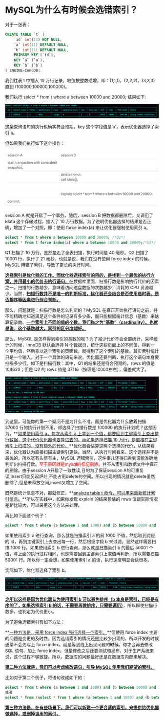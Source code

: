 # MySQL为什么有时候会选错索引？

对于一张表：

```sql
CREATE TABLE `t` (
    `id` int(11) NOT NULL,
    `a` int(11) DEFAULT NULL,
    `b` int(11) DEFAULT NULL,
    PRIMARY KEY (`id`),
    KEY `a` (`a`),
    KEY `b` (`b`)
) ENGINE=InnoDB；
```

我们往表 t 中插入 10 万行记录，取值按整数递增，即：(1,1,1)，(2,2,2)，(3,3,3) 直到 (100000,100000,100000)。

我们执行 select * from t where a between 10000 and 20000; 结果如下:

![image](https://github.com/cydqc/study_for_job/blob/main/mysql/images/2cfce769551c6eac9bfbee0563d48fe3.png)

这条查询语句的执行也确实符合预期，key 这个字段值是’a’，表示优化器选择了索引 a。



但如果我们执行如下这个操作：

<img src="https://github.com/cydqc/study_for_job/blob/main/mysql/%E6%9D%82%E6%8A%80/images/1e5ba1c2934d3b2c0d96b210a27e1a1e.png" alt="img" style="zoom:80%;" />

session A 就是开启了一个事务。随后，session B 把数据都删除后，又调用了 idata 这个存储过程，插入了 10 万行数据。为了说明优化器选择的结果是否正确，增加了一个对照，即：使用 force index(a) 来让优化器强制使用索引 a。

```sql
select * from t where a between 10000 and 20000; /*Q1*/
select * from t force index(a) where a between 10000 and 20000;/*Q2*/
```

Q1 扫描了 10 万行，显然是走了全表扫描，执行时间是 40 毫秒。Q2 扫描了 10001 行，执行了 21 毫秒。也就是说，我们在没有使用 force index 的时候，MySQL 用错了索引，导致了更长的执行时间。



<u>**选择索引是优化器的工作。而优化器选择索引的目的，是找到一个最优的执行方案，并用最小的代价去执行语句**。</u>在数据库里面，扫描行数是影响执行代价的因素之一。扫描的行数越少，意味着访问磁盘数据的次数越少，消耗的 CPU 资源越少。当然，**<u>扫描行数并不是唯一的判断标准，优化器还会结合是否使用临时表、是否排序等因素进行综合判断。</u>**



那么，问题就是：扫描行数是怎么判断的？MySQL 在真正开始执行语句之前，并不能精确地知道满足这个条件的记录有多少条，而只能根据统计信息（基数）来估算记录数。**<u>一个索引上不同的值的个数，我们称之为“基数”（cardinality）。也就是说，这个基数越大，索引的区分度越好。</u>**



那么，MySQL 是怎样得到索引的基数的呢？为了减少代价不会全部统计，采样统计的时候，InnoDB 默认会选择 N 个数据页，统计这些页面上的不同值，得到一个平均值，然后乘以这个索引的页面数，就得到了这个索引的基数。其实索引统计只是一个输入，对于一个具体的语句来说，优化器还要判断，执行这个语句本身要扫描多少行。如下是扫描行数：其中，Q1 的结果还是符合预期的，rows 的值是 104620；但是 Q2 的 rows 值是 37116（按理是10000左右），偏差就大了。

![img](https://github.com/cydqc/study_for_job/blob/main/mysql/%E6%9D%82%E6%8A%80/images/e2bc5f120858391d4accff05573e1289.png)

到这里，可能你的第一个疑问不是为什么不准，而是优化器为什么放着扫描 37000 行的执行计划不用，却选择了扫描行数是 100000 的执行计划呢？这是因为，**<u>如果使用索引 a，每次从索引 a 上拿到一个值，都要回到主键索引上查出整行数据，这个代价优化器也要算进去的。而如果选择扫描 10 万行，是直接在主键索引上扫描的，没有额外的代价。</u>**优化器会估算这两个选择的代价，从结果看来，优化器认为直接扫描主键索引更快。当然，从执行时间看来，这个选择并不是最优的。所以冤有头债有主，MySQL 选错索引，这件事儿还得归咎到没能准确地判断出扫描行数。<font color=red>至于原因就是mysql的标记删除。</font>并不从索引和数据文件中真正的删除。由于session A开启了一致性读,目的为了保证session A的可重复读,insert只能另起炉灶,不能占用delete的空间。所以出现的情况就是delete虽然删除了,但是未释放空间,insert又增加了空间。

既然是统计信息不对，那就修正。**<u>analyze table t 命令，可以用来重新统计索引信息。</u>**所以在实践中，如果你发现 explain 的结果预估的 rows 值跟实际情况差距比较大，可以采用这个方法来处理。



再比如下面这个例子：

```sql
select * from t where (a between 1 and 1000) and (b between 50000 and 100000) order by b limit 1;
```

如果使用索引 a 进行查询，那么就是扫描索引 a 的前 1000 个值，然后取到对应的 id，再到主键索引上去查出每一行，然后根据字段 b 来过滤。显然这样需要扫描 1000 行。如果使用索引 b 进行查询，那么就是扫描索引 b 的最后 50001 个值，与上面的执行过程相同，也是需要回到主键索引上取值再判断，所以需要扫描 50001 行。所以你一定会想，如果使用索引 a 的话，执行速度明显会快很多。

实际如下，优化器选择了索引 b。

![img](https://github.com/cydqc/study_for_job/blob/main/mysql/%E6%9D%82%E6%8A%80/images/483bcb1ef3bb902844e80d9cbdd73ab8.png)

**<u>之所以这样是因为优化器认为使用索引 b 可以避免排序（b 本身是索引，已经是有序的了，如果选择索引 b 的话，不需要再做排序，只需要遍历）</u>**，所以即使扫描行数多，也判定为代价更小。



为了避免选错索引有如下方法：

**<u>一种方法是，采用 force index 强行选择一个索引。</u>**但使用 force index 主要的问题是变更的及时性。因为选错索引的情况还是比较少出现的，所以开发的时候通常不会先写上 force index。而是等到线上出现问题的时候，你才会再去修改 SQL 语句、加上 force index。但是修改之后还要测试和发布，对于生产系统来说，这个过程不够敏捷。所以，数据库的问题最好还是在数据库内部来解决。

**<u>第二种方法就是，我们可以考虑修改语句，引导 MySQL 使用我们期望的索引。</u>**

比如对于第二个例子，将语句改成如下的：

```sql
select * from t where (a between 1 and 1000) and (b between 50000 and 100000) order by b,a limit 1;
或者
select * from (select * from t where (a between 1 and 1000) and (b between 50000 and 100000) order by b limit 100)alias limit 1;
```

**<u>第三种方法是，在有些场景下，我们可以新建一个更合适的索引，来提供给优化器做选择，或删掉误用的索引。</u>**
